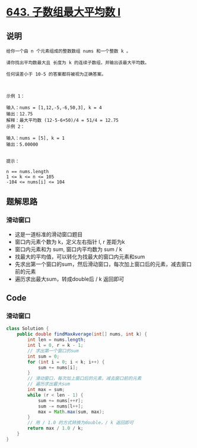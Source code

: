 # [643. 子数组最大平均数 I](https://leetcode.cn/problems/maximum-average-subarray-i/description)

## 说明

```
给你一个由 n 个元素组成的整数数组 nums 和一个整数 k 。

请你找出平均数最大且 长度为 k 的连续子数组，并输出该最大平均数。

任何误差小于 10-5 的答案都将被视为正确答案。

 

示例 1：

输入：nums = [1,12,-5,-6,50,3], k = 4
输出：12.75
解释：最大平均数 (12-5-6+50)/4 = 51/4 = 12.75
示例 2：

输入：nums = [5], k = 1
输出：5.00000
 

提示：

n == nums.length
1 <= k <= n <= 105
-104 <= nums[i] <= 104
```

## 题解思路

### 滑动窗口

- 这是一道标准的滑动窗口题目
- 窗口内元素个数为 k，定义左右指针 l, r 差距为k
- 窗口内元素和为 sum, 窗口内平均数为 sum / k
- 找最大的平均值，可以转化为找最大的窗口内元素和sum
- 先求出第一个窗口的sum，然后滑动窗口，每次加上窗口后的元素，减去窗口前的元素
- 遍历求出最大sum，转成double后 / k 返回即可

## Code

### 滑动窗口

```java
class Solution {
    public double findMaxAverage(int[] nums, int k) {
        int len = nums.length;
        int l = 0, r = k - 1;
        // 求出第一个窗口的sum
        int sum = 0;
        for (int i = 0; i < k; i++) {
            sum += nums[i];
        }
        // 滑动窗口，每次加上窗口后的元素，减去窗口前的元素
        // 遍历求出最大sum
        int max = sum;
        while (r < len - 1) {
            sum += nums[++r];
            sum -= nums[l++];
            max = Math.max(sum, max);
        }
        // 用 / 1.0 的方式转换为double，/ k 返回即可
        return max / 1.0 / k;
    }
}
```

